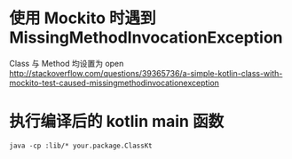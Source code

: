# 使用 Mockito 时遇到 MissingMethodInvocationException
Class 与 Method 均设置为 open
http://stackoverflow.com/questions/39365736/a-simple-kotlin-class-with-mockito-test-caused-missingmethodinvocationexception

# 执行编译后的 kotlin main 函数
`java -cp :lib/* your.package.ClassKt`
